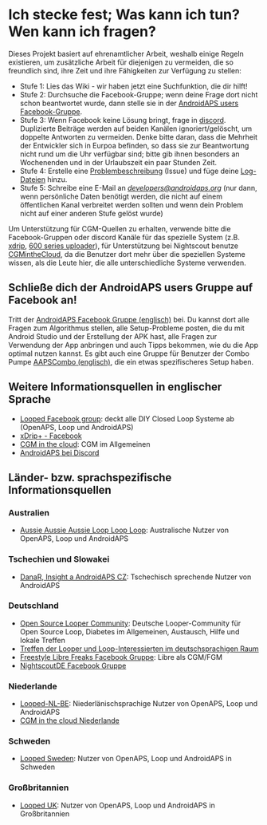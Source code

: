 # Ich stecke fest; Was kann ich tun? Wen kann ich fragen?

Dieses Projekt basiert auf ehrenamtlicher Arbeit, weshalb einige Regeln existieren, um zusätzliche Arbeit für diejenigen zu vermeiden, die so freundlich sind, ihre Zeit und ihre Fähigkeiten zur Verfügung zu stellen:

* Stufe 1: Lies das Wiki - wir haben jetzt eine Suchfunktion, die dir hilft!
* Stufe 2: Durchsuche die Facebook-Gruppe; wenn deine Frage dort nicht schon beantwortet wurde, dann stelle sie in der [AndroidAPS users Facebook-Gruppe](https://www.facebook.com/groups/1900195340201874/).
* Stufe 3: Wenn Facebook keine Lösung bringt, frage in [discord](https://discord.gg/4fQUWHZ4Mw). Duplizierte Beiträge werden auf beiden Kanälen ignoriert/gelöscht, um doppelte Antworten zu vermeiden. Denke bitte daran, dass die Mehrheit der Entwickler sich in Eurpoa befinden, so dass sie zur Beantwortung nicht rund um die Uhr verfügbar sind; bitte gib ihnen besonders an Wochenenden und in der Urlaubszeit ein paar Stunden Zeit.
* Stufe 4: Erstelle eine [Problembeschreibung](https://github.com/nightscout/AndroidAPS/issues) (Issue) und füge deine [Log-Dateien](../Usage/Accessing-logfiles.md) hinzu.
* Stufe 5: Schreibe eine E-Mail an *developers@androidaps.org* (nur dann, wenn persönliche Daten benötigt werden, die nicht auf einem öffentlichen Kanal verbreitet werden sollten und wenn dein Problem nicht auf einer anderen Stufe gelöst wurde)

Um Unterstützung für CGM-Quellen zu erhalten, verwende bitte die Facebook-Gruppen oder discord Kanäle für das spezielle System (z.B. [xdrip](https://www.facebook.com/groups/xDripG5/), [600 series uploader](https://www.facebook.com/groups/NightscoutForMedtronic/)), für Unterstützung bei Nightscout benutze [CGMintheCloud](https://www.facebook.com/groups/cgminthecloud/), da die Benutzer dort mehr über die speziellen Systeme wissen, als die Leute hier, die alle unterschiedliche Systeme verwenden.

## Schließe dich der AndroidAPS users Gruppe auf Facebook an!

Tritt der [AndroidAPS Facebook Gruppe (englisch)](https://www.facebook.com/groups/1900195340201874/) bei. Du kannst dort alle Fragen zum Algorithmus stellen, alle Setup-Probleme posten, die du mit Android Studio und der Erstellung der APK hast, alle Fragen zur Verwendung der App anbringen und auch Tipps bekommen, wie du die App optimal nutzen kannst. Es gibt auch eine Gruppe für Benutzer der Combo Pumpe [AAPSCombo (englisch)](https://www.facebook.com/groups/127507891261169/), die ein etwas spezifischeres Setup haben.

## Weitere Informationsquellen in englischer Sprache

* [Looped Facebook group](https://www.facebook.com/groups/TheLoopedGroup): deckt alle DIY Closed Loop Systeme ab (OpenAPS, Loop und AndroidAPS)
* [xDrip+ - Facebook](https://www.facebook.com/groups/xDripG5/)
* [CGM in the cloud](https://www.facebook.com/groups/cgminthecloud/): CGM im Allgemeinen
* [AndroidAPS bei Discord](https://discord.gg/4fQUWHZ4Mw)

## Länder- bzw. sprachspezifische Informationsquellen

### Australien

* [Aussie Aussie Aussie Loop Loop Loop](https://www.facebook.com/groups/AussieLooping/): Australische Nutzer von OpenAPS, Loop und AndroidAPS

### Tschechien und Slowakei

* [DanaR, Insight a AndroidAPS CZ](https://www.facebook.com/groups/AndroidAPSCZ/): Tschechisch sprechende Nutzer von AndroidAPS

### Deutschland

* [Open Source Looper Community](https://de.loopercommunity.org/): Deutsche Looper-Community für Open Source Loop, Diabetes im Allgemeinen, Austausch, Hilfe und lokale Treffen
* [Treffen der Looper und Loop-Interessierten im deutschsprachigen Raum](https://de.loopercommunity.org/c/veranstaltungen/l/calendar)
* [Freestyle Libre Freaks Facebook Gruppe](https://www.facebook.com/groups/FreestyleLibreFreaks/): Libre als CGM/FGM
* [NightscoutDE Facebook Gruppe](https://www.facebook.com/groups/nightscoutDE/)

### Niederlande

* [Looped-NL-BE](https://www.facebook.com/groups/117102135652893): Niederlänischsprachige Nutzer von OpenAPS, Loop und AndroidAPS
* [CGM in the cloud Niederlande](https://www.facebook.com/groups/1764754560436596)

### Schweden

* [Looped Sweden](https://www.facebook.com/groups/661514380864081/): Nutzer von OpenAPS, Loop und AndroidAPS in Schweden

### Großbritannien

* [Looped UK](https://www.facebook.com/groups/LoopedUK/): Nutzer von OpenAPS, Loop und AndroidAPS in Großbritannien